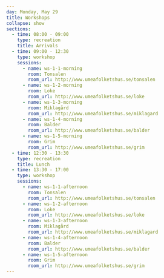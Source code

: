 ```yaml
---
day: Monday, May 29
title: Workshops
collapse: show
sections:
  - time: 08:00 - 09:00
    type: recreation
    title: Arrivals
  - time: 09:00 - 12:30
    type: workshop
    sessions:
      - name: ws-1-1-morning
        room: Tonsalen
        room_url: http://www.umeafolketshus.se/tonsalen
      - name: ws-1-2-morning
        room: Loke
        room_url: http://www.umeafolketshus.se/loke
      - name: ws-1-3-morning
        room: Miklagård
        room_url: http://www.umeafolketshus.se/miklagard
      - name: ws-1-4-morning
        room: Balder
        room_url: http://www.umeafolketshus.se/balder
      - name: ws-1-5-morning
        room: Grim
        room_url: http://www.umeafolketshus.se/grim
  - time: 12:30 - 13:30
    type: recreation
    title: Lunch
  - time: 13:30 - 17:00
    type: workshop
    sessions:
      - name: ws-1-1-afternoon
        room: Tonsalen
        room_url: http://www.umeafolketshus.se/tonsalen
      - name: ws-1-2-afternoon
        room: Loke
        room_url: http://www.umeafolketshus.se/loke
      - name: ws-1-3-afternoon
        room: Miklagård
        room_url: http://www.umeafolketshus.se/miklagard
      - name: ws-1-4-afternoon
        room: Balder
        room_url: http://www.umeafolketshus.se/balder
      - name: ws-1-5-afternoon
        room: Grim
        room_url: http://www.umeafolketshus.se/grim
---
```

